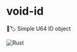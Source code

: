# void-id
🦀🏷 Simple U64 ID object

![Rust](https://github.com/slackmagic/void-id/workflows/Rust/badge.svg)
